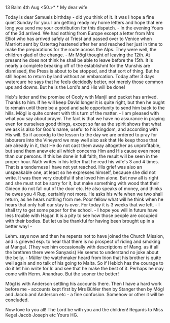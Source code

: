 13 Balm 4th Aug <50.>*
 <Sunday>*
My dear wife

Today is dear Samuels birthday - did you think of it. It was I hope a fine quiet Sunday for you. I am getting ready my home letters and hope that ere long you send me your contribution for this dispatch. - In the evening Yours of the 3d arrived. We had nothing from Europe except a letter from Mrs Elliot who has arrived safely at Triest and passed over to Venice when Marriott sent by Ostertag hastened after her and reached her just in time to make the preparations for the route across the Alps. They were well, the children glad of the change. - Mr Mögl thought of leaving the 12th. At present he does not think he shall be able to leave before the 15th. It is nearly a complete breaking off of the establishmt for the Munshis are dismissed, the Press is about to be stopped, and that sort of thing. But he still hopes to return by land without an embarcation. Today after 3 days watercure he says that he feels decidedly better, not merely those common ups and downs. But he is the Lord's and His will be done!

Heb's letter and the promise of Cooly with Manjil and packet has arrived. Thanks to him. If he will keep David longer it is quite right, but then he ought to remain until there be a good and safe opportunity to send him back to the hills. Mögl is quite content with this turn of the matter. - I am pleased with what you say about prayer. The fact is that we have no assurance in praying even for ourselves good things, except so far as the spirit shows that what we ask is also for God's name, useful to his kingdom, and according with His will. So if accordg to the lesson to the day we are ordered to pray for labourers into the Vineyard we may well also ask that He keep those that are already in it, that He do not cast them away altogether as unprofitable, but send them anew etc all which concerns Him and His cause even more than our persons. If this be done in full faith, the result will be seen in the proper hour. Nath writes in his letter that he read his wife's 3 and 4 times. That is a tenderness I have not yet reached. His grief was also an unspeakable one, at least so he expresses himself, because she did not write. It was then very doubtful if she loved him alone. But now all is right and she must not be sorry for it, but make something with wood that their Gideon do not fall out of the door etc. He also speaks of money, and thinks he owes you 4 Rup, certainly not more. He asks his wife when we two shall return, as he hears nothing from me. Poor fellow what will he think when he hears that only half our stay is over. For today it is 3 weeks that we left. - I shall try to get some paper for the school. - I hope you will in future have less trouble with Hagar. It is a pity to see how those people are occupied with their bodies. But let us be thankful for having been brought up in a better way! -

Lehm. says now and then he repents not to have joined the Church Mission, and is grieved esp. to hear that there is no prospect of riding and smoking at Mangal. (They vex him occasionally with descriptions of Mang. as if all the brethren there were Sanyasis) He seems to understand no joke about the belly. - Müller the watchmaker heard from Irion that his brother is quite well again and no talk of his going to Malta. So if Hebich has the courage to do it let him write for Ir. and see that he make the best of it. Perhaps he may come with Herm. Anandrao. But the sooner the better!

Mögl is with Anderson settling his accounts there. Then I have a hard work before me - accounts kept first by Mrs Bühler then by Stanger then by Mögl and Jacob and Anderson etc - a fine confusion. Somehow or other it will be concluded.

Now love to you all! The Lord be with you and the children! Regards to Miss Kegel Jacob Joseph etc
 Yours HG.

